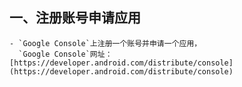 ## 一、注册账号申请应用
	- `Google Console`上注册一个账号并申请一个应用，
	  `Google Console`网址：[https://developer.android.com/distribute/console](https://developer.android.com/distribute/console)